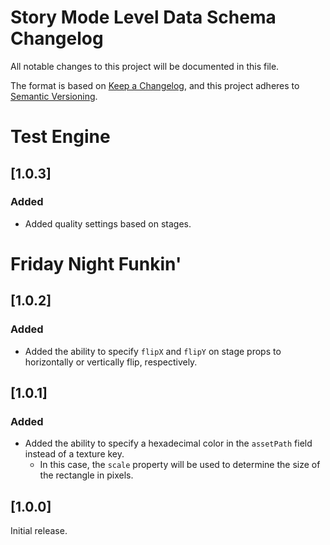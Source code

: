 # Story Mode Level Data Schema Changelog

All notable changes to this project will be documented in this file.

The format is based on [Keep a Changelog](https://keepachangelog.com/en/1.0.0/),
and this project adheres to
[Semantic Versioning](https://semver.org/spec/v2.0.0.html).

# Test Engine

## [1.0.3]

### Added

- Added quality settings based on stages.

# Friday Night Funkin'

## [1.0.2]

### Added

- Added the ability to specify `flipX` and `flipY` on stage props to
  horizontally or vertically flip, respectively.

## [1.0.1]

### Added

- Added the ability to specify a hexadecimal color in the `assetPath` field
  instead of a texture key.
  - In this case, the `scale` property will be used to determine the size of the
    rectangle in pixels.

## [1.0.0]

Initial release.
